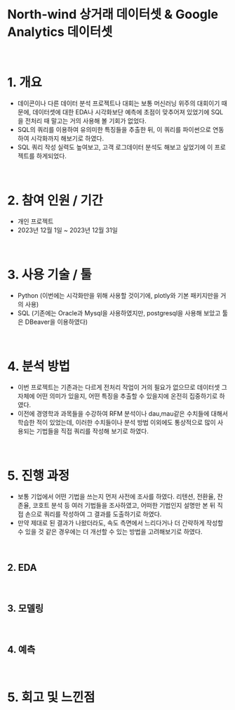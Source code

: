 # North-wind 상거래 데이터셋 & Google Analytics 데이터셋

<br />


# 1. 개요

* 데이콘이나 다른 데이터 분석 프로젝트나 대회는 보통 머신러닝 위주의 대회이기 때문에, 데이터셋에 대한 EDA나 시각화보단 예측에 초점이 맞추어져 있었기에 SQL을 전처리 때 말고는 거의 사용해 볼 기회가 없었다.
* SQL의 쿼리를 이용하여 유의미한 특징들을 추출한 뒤, 이 쿼리를 파이썬으로 연동하여 시각화까지 해보기로 하였다.
* SQL 쿼리 작성 실력도 높여보고, 고객 로그데이터 분석도 해보고 싶었기에 이 프로젝트를 하게되었다.



<br />



# 2. 참여 인원 / 기간
* 개인 프로젝트
* 2023년 12월 1일 ~ 2023년 12월 31일


<br />


# 3. 사용 기술 / 툴
* Python (이번에는 시각화만을 위해 사용할 것이기에, plotly와 기본 패키지만을 거의 사용)
* SQL (기존에는 Oracle과 Mysql을 사용하였지만, postgresql을 사용해 보았고 툴은 DBeaver을 이용하였다)


<br />



# 4. 분석 방법
* 이번 프로젝트는 기존과는 다르게 전처리 작업이 거의 필요가 없으므로 데이터셋 그 자체에 어떤 의미가 있을지, 어떤 특징을 추출할 수 있을지에 온전히 집중하기로 하였다.
* 이전에 경영학과 과목들을 수강하여 RFM 분석이나 dau,mau같은 수치들에 대해서 학습한 적이 있었는데, 이러한 수치들이나 분석 방법 이외에도 통상적으로 많이 사용되는 기법들을 직접 쿼리를 작성해 보기로 하였다.
  

<br />


# 5. 진행 과정
* 보통 기업에서 어떤 기법을 쓰는지 먼저 사전에 조사를 하였다. 리텐션, 전환율, 잔존율, 코호트 분석 등 여러 기법들을 조사하였고, 어떠한 기법인지 설명만 본 뒤 직접 손으로 쿼리를 작성하여 그 결과를 도출하기로 하였다.
* 만약 제대로 된 결과가 나왔더라도, 속도 측면에서 느리다거나 더 간략하게 작성할 수 있을 것 같은 경우에는 더 개선할 수 있는 방법을 고려해보기로 하였다.

<br />


## 2. EDA


<br />


## 3. 모델링


<br />


## 4. 예측


<br />


# 5. 회고 및 느낀점


